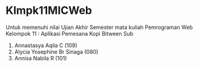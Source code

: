 # Klmpk11MICWeb
Untuk memenuhi nilai Ujian Akhir Semester mata kuliah Pemrograman Web
Kelompok 11 :
Aplikasi Pemesana Kopi Bitween Sub 
1. Annastasya Aqila C (109)
2. Alycia Yosephine Br Sinaga (080)
3. Annisa Nabila R (101)
